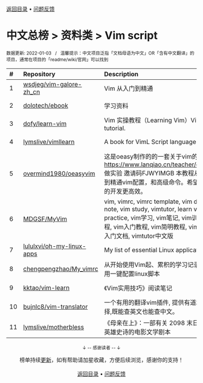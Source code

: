 <a href="https://github.com/GrowingGit/GitHub-Chinese-Top-Charts#github中文排行榜">返回目录</a> • <a href="/content/docs/feedback.md">问题反馈</a>

# 中文总榜 > 资料类 > Vim script
<sub>数据更新: 2022-01-03&nbsp;&nbsp;&nbsp;/&nbsp;&nbsp;&nbsp;温馨提示：中文项目泛指「文档母语为中文」OR「含有中文翻译」的项目，通常在项目的「readme/wiki/官网」可以找到</sub>

|#|Repository|Description|Stars|Updated|
|:-|:-|:-|:-|:-|
|1|[wsdjeg/vim-galore-zh_cn](https://github.com/wsdjeg/vim-galore-zh_cn)|Vim 从入门到精通|8662|2021-08-21|
|2|[dolotech/ebook](https://github.com/dolotech/ebook)|学习资料|1438|2021-12-02|
|3|[dofy/learn-vim](https://github.com/dofy/learn-vim)|Vim 实操教程（Learning Vim）Vim practical tutorial.|1297|2021-09-30|
|4|[lymslive/vimllearn](https://github.com/lymslive/vimllearn)|A book for VimL Script language|398|2021-12-07|
|5|[overmind1980/oeasyvim](https://github.com/overmind1980/oeasyvim)|这是oeasy制作的的一套关于vim的教程 可以在 https://www.lanqiao.cn/teacher/courses/2840 做实验 邀请码FJWYIMGB 本教程从0基础开始，到精通vim配置，和高级命令。希望能让vim是你的开发更高效。|121|2021-12-10|
|6|[MDGSF/MyVim](https://github.com/MDGSF/MyVim)|vim, vimrc, vimrc template, vim document, vim note, vim study, vimtutor, learn vim, vim practice, vim学习, vim笔记, vim训练营, vim教程, vim入门教程, vim简明教程, vim实操教程, vim入门文档, vimtutor中文版|23|2021-12-27|
|7|[lululxvi/oh-my-linux-apps](https://github.com/lululxvi/oh-my-linux-apps)|My list of essential Linux applications.|11|2021-12-31|
|8|[chengpengzhao/My_vimrc](https://github.com/chengpengzhao/My_vimrc)|从开始使用Vim起、累积的学习记录，附带几个自用一键配置linux脚本|6|2021-08-26|
|9|[kktao/vim-learn](https://github.com/kktao/vim-learn)|《Vim实用技巧》阅读笔记|3|2021-11-06|
|10|[bujnlc8/vim-translator](https://github.com/bujnlc8/vim-translator)|一个有用的翻译vim插件, 提供有道和百度两种选择,既能查英文也能查中文。|2|2021-10-27|
|11|[lymslive/motherbless](https://github.com/lymslive/motherbless)|《母亲在上》：一部有关 2098 末日题材科幻神话英雄史诗的电影文学剧本|2|2021-08-20|

<div align="center">
    <p><sub>↓ -- 感谢读者 -- ↓</sub></p>
    榜单持续<a href="/content/docs/milestone.md">更新</a>，如有帮助请加星收藏，方便后续浏览，感谢你的支持！
</div>

<br/>

<div align="center"><a href="https://github.com/GrowingGit/GitHub-Chinese-Top-Charts#github中文排行榜">返回目录</a> • <a href="/content/docs/feedback.md">问题反馈</a></div>
